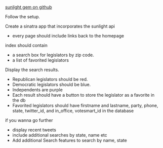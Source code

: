 [sunlight gem on github](https://github.com/sunlightlabs/ruby-sunlight)

Follow the setup.

Create a sinatra app that incorporates the sunlight api
* every page should include links back to the homepage

index should contain
* a search box for legislators by zip code.
* a list of favorited legislators

Display the search results.
* Republican legislators should be red.
* Democratic legislators should be blue.
* Independents are purple
* Each result should have a button to store the legislator as a favorite in the db
* Favorited legislators should have firstname and lastname, party, phone, state, twitter_id, and in_office, votesmart_id in the database

if you wanna go further
* display recent tweets
* include additional searches by state, name etc
* Add additional Search features to search by name, state